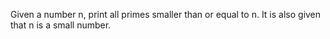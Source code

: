 Given a number n, print all primes smaller than or equal to n. It is also given that n is a small number.
